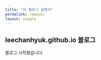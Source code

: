 ```yaml
---
title: "이 블로그 설명서"
permalink: /about/
layout: single
---
```


## leechanhyuk.github.io 블로그

블로그 시작했습니다.